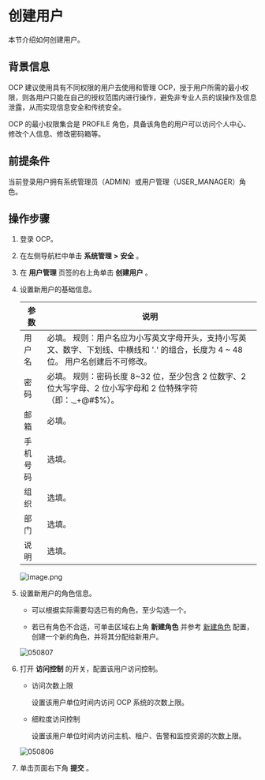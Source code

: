 创建用户
=========================

本节介绍如何创建用户。

背景信息
-------------------------

OCP 建议使用具有不同权限的用户去使用和管理 OCP，授于用户所需的最小权限，则各用户只能在自己的授权范围内进行操作，避免非专业人员的误操作及信息泄露，从而实现信息安全和传统安全。

OCP 的最小权限集合是 PROFILE 角色，具备该角色的用户可以访问个人中心、修改个人信息、修改密码箱等。

**前提条件**
-----------------------------

当前登录用户拥有系统管理员（ADMIN）或用户管理（USER_MANAGER）角色。

**操作步骤**
-----------------------------

1. 登录 OCP。



2. 在左侧导航栏中单击 **系统管理** **\>** **安全** 。



3. 在 **用户管理** 页签的右上角单击 **创建用户** 。



4. 设置新用户的基础信息。



   |  参数  |                                                     说明                                                     |
   |------|------------------------------------------------------------------------------------------------------------|
   | 用户名  | 必填。 规则：用户名应为小写英文字母开头，支持小写英文、数字、下划线、中横线和 '.' 的组合，长度为 4 \~ 48 位。 用户名创建后不可修改。 |
   | 密码   | 必填。 规则：密码长度 8\~32 位，至少包含 2 位数字、2 位大写字母、2 位小写字母和 2 位特殊字符（即：._+@#$%）。                        |
   | 邮箱   | 必填。                                                                                                        |
   | 手机号码 | 选填。                                                                                                        |
   | 组织   | 选填。                                                                                                        |
   | 部门   | 选填。                                                                                                        |
   | 说明   | 选填。                                                                                                        |



   ![image.png](https://help-static-aliyun-doc.aliyuncs.com/assets/img/zh-CN/3182988061/p200110.png "image.png")





<!-- -->

5. 设置新用户的角色信息。

   * 可以根据实际需要勾选已有的角色，至少勾选一个。



   * 若已有角色不合适，可单击区域右上角 **新建角色** 并参考 [新建角色](../10.using-system-management/2.create-role.md) 配置，创建一个新的角色，并将其分配给新用户。






   ![050807](https://help-static-aliyun-doc.aliyuncs.com/assets/img/zh-CN/9121360261/p271756.png)





<!-- -->

6. 打开 **访问控制** 的开关，配置该用户访问控制。

   * 访问次数上限

     设置该用户单位时间内访问 OCP 系统的次数上限。


   * 细粒度访问控制

     设置该用户单位时间内访问主机、租户、告警和监控资源的次数上限。





   ![050806](https://help-static-aliyun-doc.aliyuncs.com/assets/img/zh-CN/9121360261/p271755.png)


7. 单击页面右下角 **提交** 。





